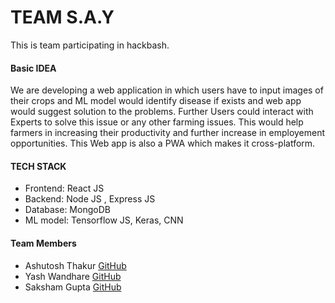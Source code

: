 # TEAM S.A.Y

This is team participating in hackbash.

#### Basic IDEA

We are developing a web application in which users have to input images of their crops and ML model would identify disease if exists and web app would suggest solution to the problems. Further Users could interact with Experts to solve this issue or any other farming issues. This would help farmers in increasing their productivity and further increase in employement opportunities.
This Web app is also a PWA which makes it cross-platform.

#### TECH STACK

- Frontend: React JS
- Backend: Node JS , Express JS
- Database: MongoDB
- ML model: Tensorflow JS, Keras, CNN

#### Team Members

- Ashutosh Thakur [GitHub](https://github.com/ashutosh1401)
- Yash Wandhare [GitHub](https://github.com/Yash7818)
- Saksham Gupta [GitHub](https://github.com/theksg)
